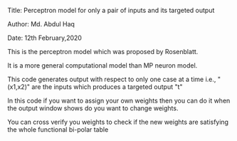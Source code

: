 Title: Perceptron model for only a pair of inputs and its targeted output

Author: Md. Abdul Haq

Date: 12th February,2020


This is the perceptron model which was proposed by Rosenblatt.

It is a more general computational model than MP neuron model.

This code generates output with respect to only one case at a time i.e., "(x1,x2)" are the inputs which produces a targeted output "t"

In this code if you want to assign your own weights then you can do it when the output window shows do you want to change weights.

You can cross verify you weights to check if the new weights are satisfying the whole functional bi-polar table

